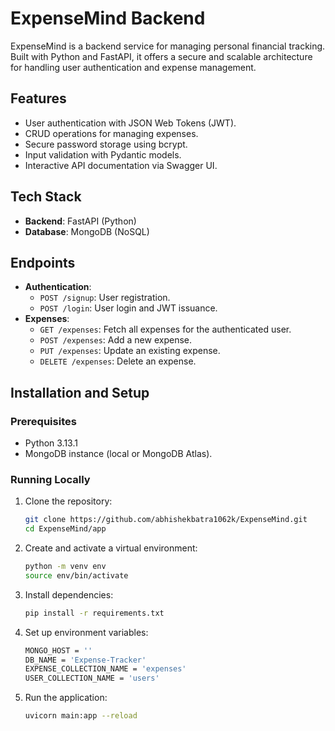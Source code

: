 # ExpenseMind Backend

ExpenseMind is a backend service for managing personal financial tracking. Built with Python and FastAPI, it offers a secure and scalable architecture for handling user authentication and expense management.

## Features
- User authentication with JSON Web Tokens (JWT).
- CRUD operations for managing expenses.
- Secure password storage using bcrypt.
- Input validation with Pydantic models.
- Interactive API documentation via Swagger UI.

## Tech Stack
- **Backend**: FastAPI (Python)
- **Database**: MongoDB (NoSQL)

## Endpoints
- **Authentication**:
  - `POST /signup`: User registration.
  - `POST /login`: User login and JWT issuance.
- **Expenses**:
  - `GET /expenses`: Fetch all expenses for the authenticated user.
  - `POST /expenses`: Add a new expense.
  - `PUT /expenses`: Update an existing expense.
  - `DELETE /expenses`: Delete an expense.

## Installation and Setup

### Prerequisites
- Python 3.13.1
- MongoDB instance (local or MongoDB Atlas).

### Running Locally
1. Clone the repository:
   ```bash
   git clone https://github.com/abhishekbatra1062k/ExpenseMind.git
   cd ExpenseMind/app
2. Create and activate a virtual environment:
   ```bash
   python -m venv env
   source env/bin/activate
3. Install dependencies:
   ```bash
   pip install -r requirements.txt
4. Set up environment variables:
   ```bash
   MONGO_HOST = ''
   DB_NAME = 'Expense-Tracker'
   EXPENSE_COLLECTION_NAME = 'expenses'
   USER_COLLECTION_NAME = 'users'
5. Run the application:
   ```bash
   uvicorn main:app --reload